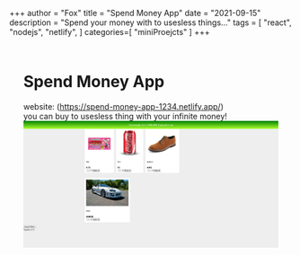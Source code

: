 +++
author = "Fox"
title = "Spend Money App"
date = "2021-09-15"
description = "Spend your money with to usesless things..."
tags = [
    "react",  "nodejs",  "netlify",
]
categories=[
   "miniProejcts"
]
+++
<!--more-->
<div class="preview"><div class="preview__inner-1"><div class="preview__inner-2" style="padding: 10px 25px 448px;"><div class="cl-preview-section"><h1 id="spend-money-app">Spend Money App</h1>
</div><div class="cl-preview-section"><p>website: (<a href="https://spend-money-app-1234.netlify.app/">https://spend-money-app-1234.netlify.app/</a>)<br>
you can buy to usesless thing with your infinite money!<img src="https://raw.githubusercontent.com/foxsnow38/website_foxsnow38/master/images/spendmoneyappss.png?token=GHSAT0AAAAAABXH4S27CLRDOY27PPL3ZTH2YXLX23Q" alt="Spend Money App Screnshoot"></p>
</div></div> <div class="gutter" style="left: 0px;"><!----> <!----></div></div> <!----></div>